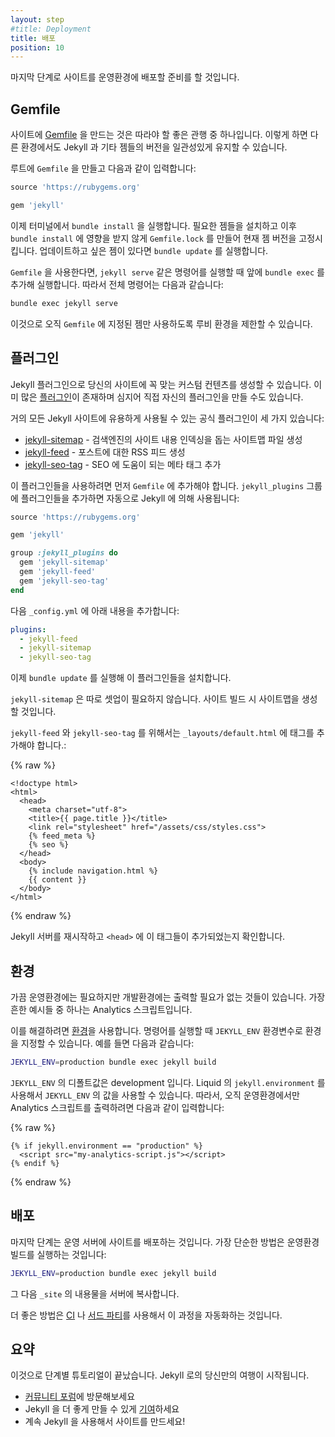```yaml
---
layout: step
#title: Deployment
title: 배포
position: 10
---
```

<!--
In this final step we'll get the site ready for production.
-->
마지막 단계로 사이트를 운영환경에 배포할 준비를 할 것입니다.

## Gemfile

<!--
It's good practice to have a [Gemfile](/docs/ruby-101/#gemfile) for your site.
This ensures the version of Jekyll and other gems remains consistent across
different environments.
-->
사이트에 [Gemfile](/docs/ruby-101/#gemfile) 을 만드는 것은 따라야 할 좋은 관행
중 하나입니다. 이렇게 하면 다른 환경에서도 Jekyll 과 기타 젬들의 버전을
일관성있게 유지할 수 있습니다.

<!--
Create `Gemfile` in the root with the following:
-->
루트에 `Gemfile` 을 만들고 다음과 같이 입력합니다:

```ruby
source 'https://rubygems.org'

gem 'jekyll'
```

<!--
Then run `bundle install` in your terminal. This installs the gems and
creates `Gemfile.lock` which locks the current gem versions for a future
`bundle install`. If you ever want to update your gem versions you can run
`bundle update`.
-->
이제 터미널에서 `bundle install` 을 실행합니다. 필요한 젬들을 설치하고
이후 `bundle install` 에 영향을 받지 않게 `Gemfile.lock` 를 만들어 현재
젬 버전을 고정시킵니다. 업데이트하고 싶은 젬이 있다면 `bundle update` 를
실행합니다.

<!--
When using a `Gemfile`, you'll run commands like `jekyll serve` with
`bundle exec` prefixed. So the full command is:
-->
`Gemfile` 을 사용한다면, `jekyll serve` 같은 명령어를 실행할 때 앞에 `bundle exec`
를 추가해 실행합니다. 따라서 전체 명령어는 다음과 같습니다:

```sh
bundle exec jekyll serve
```

<!--
This restricts your Ruby environment to only use gems set in your `Gemfile`.
-->
이것으로 오직 `Gemfile` 에 지정된 젬만 사용하도록 루비 환경을 제한할 수 있습니다.

<!--
## Plugins
-->
## 플러그인

<!--
Jekyll plugins allow you to create custom generated content specific to your
site. There's many [plugins](/docs/plugins/) available or you can even
write your own.
-->
Jekyll 플러그인으로 당신의 사이트에 꼭 맞는 커스텀 컨텐츠를 생성할 수
있습니다. 이미 많은 [플러그인](/docs/plugins/)이 존재하며 심지어 직접
자신의 플러그인을 만들 수도 있습니다.

<!--
There's three official plugins which are useful on almost any Jekyll site:
-->
거의 모든 Jekyll 사이트에 유용하게 사용될 수 있는 공식 플러그인이 세 가지 있습니다:

<!--
* [jekyll-sitemap](https://github.com/jekyll/jekyll-sitemap) - Creates a sitemap
file to help search engines index content
* [jekyll-feed](https://github.com/jekyll/jekyll-feed) - Creates an RSS feed for
your posts
* [jekyll-seo-tag](https://github.com/jekyll/jekyll-seo-tag) - Adds meta tags to help
with SEO
-->
* [jekyll-sitemap](https://github.com/jekyll/jekyll-sitemap) - 검색엔진의 사이트
내용 인덱싱을 돕는 사이트맵 파일 생성
* [jekyll-feed](https://github.com/jekyll/jekyll-feed) - 포스트에 대한 RSS 피드
생성
* [jekyll-seo-tag](https://github.com/jekyll/jekyll-seo-tag) - SEO 에 도움이 되는
메타 태그 추가

<!--
To use these first you need to add them to your `Gemfile`. If you put them
in a `jekyll_plugins` group they'll automatically be required into Jekyll:
-->
이 플러그인들을 사용하려면 먼저 `Gemfile` 에 추가해야 합니다. `jekyll_plugins`
그룹에 플러그인들을 추가하면 자동으로 Jekyll 에 의해 사용됩니다:

```ruby
source 'https://rubygems.org'

gem 'jekyll'

group :jekyll_plugins do
  gem 'jekyll-sitemap'
  gem 'jekyll-feed'
  gem 'jekyll-seo-tag'
end
```

<!--
Then add these lines to your `_config.yml`:
-->
다음 `_config.yml` 에 아래 내용을 추가합니다:

```yaml
plugins:
  - jekyll-feed
  - jekyll-sitemap
  - jekyll-seo-tag
```

<!--
Now install them by running a `bundle update`.
-->
이제 `bundle update` 를 실행해 이 플러그인들을 설치합니다.

<!--
`jekyll-sitemap` doesn't need any setup, it will create your sitemap on build.
-->
`jekyll-sitemap` 은 따로 셋업이 필요하지 않습니다. 사이트 빌드 시 사이트맵을 생성할 것입니다.

<!--
For `jekyll-feed` and `jekyll-seo-tag` you need to add tags to
`_layouts/default.html`:
-->
`jekyll-feed` 와 `jekyll-seo-tag` 를 위해서는
`_layouts/default.html` 에 태그를 추가해야 합니다.:

{% raw %}
```liquid
<!doctype html>
<html>
  <head>
    <meta charset="utf-8">
    <title>{{ page.title }}</title>
    <link rel="stylesheet" href="/assets/css/styles.css">
    {% feed_meta %}
    {% seo %}
  </head>
  <body>
    {% include navigation.html %}
    {{ content }}
  </body>
</html>
```
{% endraw %}

<!--
Restart your Jekyll server and check these tags are added to the `<head>`.
-->
Jekyll 서버를 재시작하고 `<head>` 에 이 태그들이 추가되었는지 확인합니다.

<!--
## Environments
-->
## 환경

<!--
Sometimes you might want to output something in production but not
in development. Analytics scripts are the most common example of this.
-->
가끔 운영환경에는 필요하지만 개발환경에는 출력할 필요가 없는 것들이
있습니다. 가장 흔한 예시들 중 하나는 Analytics 스크립트입니다.

<!--
To do this you can use [environments](/docs/configuration/environments/). You
can set the environment by using the `JEKYLL_ENV` environment variable when
running a command. For example:
-->
이를 해결하려면 [환경](/docs/configuration/environments/)을 사용합니다.
명령어를 실행할 때 `JEKYLL_ENV` 환경변수로 환경을 지정할 수 있습니다.
예를 들면 다음과 같습니다:

```sh
JEKYLL_ENV=production bundle exec jekyll build
```

<!--
By default `JEKYLL_ENV` is development. The `JEKYLL_ENV` is available to you
in liquid using `jekyll.environment`. So to only output the analytics script
on production you would do the following:
-->
`JEKYLL_ENV` 의 디폴트값은 development 입니다. Liquid 의 `jekyll.environment` 를
사용해서 `JEKYLL_ENV` 의 값을 사용할 수 있습니다. 따라서, 오직 운영환경에서만
Analytics 스크립트를 출력하려면 다음과 같이 입력합니다:

{% raw %}
```liquid
{% if jekyll.environment == "production" %}
  <script src="my-analytics-script.js"></script>
{% endif %}
```
{% endraw %}

<!--
## Deployment
-->
## 배포

<!--
The final step is to get the site onto a production server. The most basic way
to do this is to run a production build:
-->
마지막 단계는 운영 서버에 사이트를 배포하는 것입니다. 가장 단순한 방법은
운영환경 빌드를 실행하는 것입니다:

```sh
JEKYLL_ENV=production bundle exec jekyll build
```

<!--
And copy the contents of `_site` to your server.
-->
그 다음 `_site` 의 내용물을 서버에 복사합니다.

<!--
A better way is to automate this process using a [CI](/docs/deployment/automated/)
or [3rd party](/docs/deployment/third-party/).
-->
더 좋은 방법은 [CI](/docs/deployment/automated/) 나 [서드 파티](/docs/deployment/third-party/)를
사용해서 이 과정을 자동화하는 것입니다.

<!--
## Wrap up
-->
## 요약

<!--
That brings us to the end of this step-by-step tutorial and the beginning of
your Jekyll journey!
-->
이것으로 단계별 튜토리얼이 끝났습니다. Jekyll 로의 당신만의 여행이 시작됩니다.

<!--
* Come say hi to the [community forums](https://talk.jekyllrb.com)
* Help us make Jekyll better by [contributing](/docs/contributing/)
* Keep building Jekyll sites!
-->
* [커뮤니티 포럼](https://talk.jekyllrb.com)에 방문해보세요
* Jekyll 을 더 좋게 만들 수 있게 [기여](/docs/contributing/)하세요
* 계속 Jekyll 을 사용해서 사이트를 만드세요!
